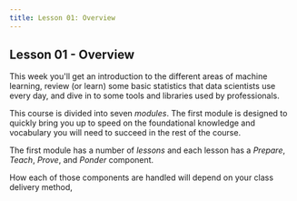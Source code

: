 ```yaml
---
title: Lesson 01: Overview
---
```


## Lesson 01 - Overview

This week you'll get an introduction to the different areas of machine learning, review (or learn) some basic statistics that data scientists use every day, and dive in to some tools and libraries used by professionals.

This course is divided into seven *modules*. The first module is designed to quickly bring you up to speed on the foundational knowledge and vocabulary you will need to succeed in the rest of the course.



The first module has a number of *lessons*  and each lesson has a *Prepare*, *Teach*, *Prove*, and *Ponder* component. 

How each of those components are handled will depend on your class delivery method, 
